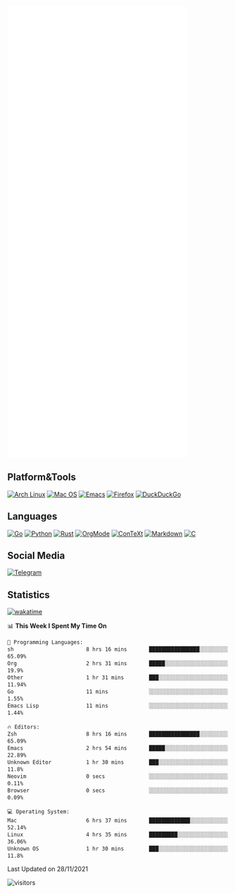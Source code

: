 ![Metrics](https://github.com/SteamedFish/SteamedFish/blob/master/github-metrics.svg)

## Platform&Tools

[![Arch Linux](https://img.shields.io/badge/ArchLinux-1793D1?logo=arch-linux&logoColor=fff&style=flat-square)](https://archlinux.org/)
[![Mac OS](https://img.shields.io/badge/MacOS-000000?style=flat-square&logo=macos&logoColor=F0F0F0)](https://www.apple.com/macos/)
[![Emacs](https://img.shields.io/badge/Emacs-%237F5AB6.svg?&style=flat-square&logo=gnu-emacs&logoColor=white)](https://www.gnu.org/software/emacs/)
[![Firefox](https://img.shields.io/badge/Firefox-FF7139?style=flat-square&logo=Firefox-Browser&logoColor=white)](https://firefox.com/)
[![DuckDuckGo](https://img.shields.io/badge/DuckDuckGo-DE5833?style=flat-square&logo=DuckDuckGo&logoColor=white)](https://duckduckgo.com/)

## Languages

[![Go](https://img.shields.io/badge/Golang-%2300ADD8.svg?style=flat-square&logo=go&logoColor=white)](https://golang.org/)
[![Python](https://img.shields.io/badge/Python-3670A0?style=flat-square&logo=python&logoColor=ffdd54)](https://www.python.org/)
[![Rust](https://img.shields.io/badge/Rust-%23000000.svg?style=flat-square&logo=rust&logoColor=white)](https://www.rust-lang.org/)
[![OrgMode](https://img.shields.io/badge/OrgMode-%23000000.svg?style=flat-square&logo=org&logoColor=white)](https://orgmode.org/)
[![ConTeXt](https://img.shields.io/badge/ConTeXt-%23008080.svg?style=flat-square&logo=latex&logoColor=white)](https://contextgarden.net/)
[![Markdown](https://img.shields.io/badge/MarkDown-%23000000.svg?style=flat-square&logo=markdown&logoColor=white)](https://daringfireball.net/projects/markdown/)
[![C](https://img.shields.io/badge/C-%2300599C.svg?style=flat-square&logo=c&logoColor=white)](https://www.iso.org/standard/74528.html)

## Social Media

[![Telegram](https://img.shields.io/badge/SteamedFish-2CA5E0?style=social&logo=telegram&logoColor=white)](https://t.me/SteamedFish)

## Statistics
[![wakatime](https://wakatime.com/badge/user/168280d6-fcf2-4b4f-ad3a-dc4612f35b38.svg)](https://wakatime.com/@168280d6-fcf2-4b4f-ad3a-dc4612f35b38)

<!--START_SECTION:waka-->
📊 **This Week I Spent My Time On** 

```text
💬 Programming Languages: 
sh                       8 hrs 16 mins       ████████████████░░░░░░░░░   65.09% 
Org                      2 hrs 31 mins       █████░░░░░░░░░░░░░░░░░░░░   19.9% 
Other                    1 hr 31 mins        ███░░░░░░░░░░░░░░░░░░░░░░   11.94% 
Go                       11 mins             ░░░░░░░░░░░░░░░░░░░░░░░░░   1.55% 
Emacs Lisp               11 mins             ░░░░░░░░░░░░░░░░░░░░░░░░░   1.44%

🔥 Editors: 
Zsh                      8 hrs 16 mins       ████████████████░░░░░░░░░   65.09% 
Emacs                    2 hrs 54 mins       █████░░░░░░░░░░░░░░░░░░░░   22.89% 
Unknown Editor           1 hr 30 mins        ███░░░░░░░░░░░░░░░░░░░░░░   11.8% 
Neovim                   0 secs              ░░░░░░░░░░░░░░░░░░░░░░░░░   0.11% 
Browser                  0 secs              ░░░░░░░░░░░░░░░░░░░░░░░░░   0.09%

💻 Operating System: 
Mac                      6 hrs 37 mins       █████████████░░░░░░░░░░░░   52.14% 
Linux                    4 hrs 35 mins       █████████░░░░░░░░░░░░░░░░   36.06% 
Unknown OS               1 hr 30 mins        ███░░░░░░░░░░░░░░░░░░░░░░   11.8%

```


 Last Updated on 28/11/2021
<!--END_SECTION:waka-->

![visitors](https://visitor-badge.laobi.icu/badge?page_id=SteamedFish.SteamedFish)
